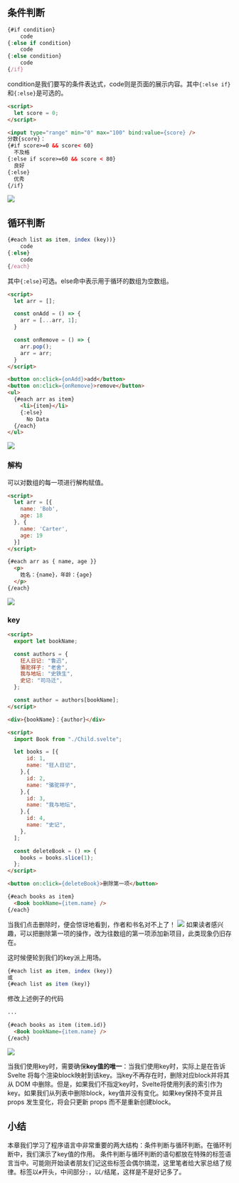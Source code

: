 
## 条件判断

```javascript
{#if condition}
	code
{:else if condition}
	code
{:else condition}
	code
{/if}
```

condition是我们要写的条件表达式，code则是页面的展示内容。其中`{:else if}`和`{:else}`是可选的。

```html
<script>
  let score = 0;
</script>

<input type="range" min="0" max="100" bind:value={score} />
分数{score}：
{#if score>=0 && score< 60}
  不及格
{:else if score>=60 && score < 80}
  良好
{:else}
  优秀
{/if}
```
![](./img/07-1.gif)


## 循环判断

```javascript
{#each list as item, index (key))}
	code
{:else}
	code
{/each}
```

其中`{:else}`可选。else命中表示用于循环的数组为空数组。
```html
<script>
  let arr = [];

  const onAdd = () => {
    arr = [...arr, 1];
  }

  const onRemove = () => {
    arr.pop();
    arr = arr;
  }
</script>

<button on:click={onAdd}>add</button>
<button on:click={onRemove}>remove</button>
<ul>
  {#each arr as item}
    <li>{item}</li>
    {:else}
      No Data
  {/each}
</ul>
```

![](./img/07-2.gif)

### 解构
可以对数组的每一项进行解构赋值。
```html
<script>
  let arr = [{
    name: 'Bob',
    age: 18
  }, {
    name: 'Carter',
    age: 19
  }]
</script>

{#each arr as { name, age }}
  <p>
    姓名：{name}，年龄：{age}
  </p>
{/each}
```
![](./img/07-3.png)

### key

```html
<script>
  export let bookName;

  const authors = {
    狂人日记: "鲁迅",
    骆驼祥子: "老舍",
    我与地坛: "史铁生",
    史记: "司马迁",
  };

  const author = authors[bookName];
</script>

<div>{bookName}：{author}</div>
```


```html
<script>
  import Book from "./Child.svelte";

  let books = [{
      id: 1,
      name: "狂人日记",
    },{
      id: 2,
      name: "骆驼祥子",
    },{
      id: 3,
      name: "我与地坛",
    },{
      id: 4,
      name: "史记",
    },
  ];

  const deleteBook = () => {
    books = books.slice(1);
  };
</script>

<button on:click={deleteBook}>删除第一项</button>

{#each books as item}
  <Book bookName={item.name} />
{/each}
```

当我们点击删除时，便会惊讶地看到，作者和书名对不上了！
![](./img/07-4.gif)
如果读者感兴趣，可以把删除第一项的操作，改为往数组的第一项添加新项目，此类现象仍旧存在。

这时候便轮到我们的key派上用场。
```javascript
{#each list as item, index (key)}
或
{#each list as item (key)}
```

修改上述例子的代码
```html
...

{#each books as item (item.id)}
  <Book bookName={item.name} />
{/each}
```

![](./img/07-5.gif)

当我们使用key时，需要确保**key值的唯一**：当我们使用key时，实际上是在告诉 Svelte 将每个渲染block映射到该key。当key不再存在时，删除对应block并将其从 DOM 中删除。但是，如果我们不指定key时，Svelte将使用列表的索引作为key。如果我们从列表中删除block，key值并没有变化。如果key保持不变并且 props 发生变化，将会只更新 props 而不是重新创建block。

## 小结

本章我们学习了程序语言中非常重要的两大结构：条件判断与循环判断。在循环判断中，我们演示了key值的作用。
条件判断与循环判断的语句都放在特殊的标签语言当中。可能刚开始读者朋友们记这些标签会偶尔搞混，这里笔者给大家总结了规律。标签以`#`开头，中间部分`:`，以`/`结尾，这样是不是好记多了。